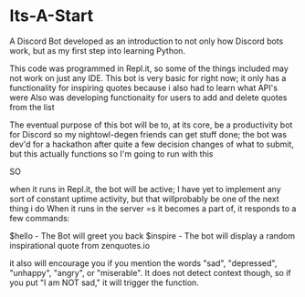 # Its-A-Start
A Discord Bot developed as an introduction to not only how Discord bots work, but as my first step into learning Python. 

This code was programmed in Repl.it, so some of the things included may not work on just any IDE. 
This bot is very basic for right now; it only has a functionality for inspiring quotes because i also had to learn what API's were
Also was developing functionaity for users to add and delete quotes from the list

The eventual purpose of this bot will be to, at its core, be a productivity bot for Discord so my nightowl-degen friends can get stuff done;
the bot was dev'd for a hackathon after quite a few decision changes of what to submit, but this actually functions so I'm going  to run with this

SO

when it runs in Repl.it, the bot will be active; I have yet to implement any sort of constant uptime activity, but that willprobably be one of the next thing i do
When it runs in the server =s it becomes a part of, it responds to a few commands:

$hello - The Bot will greet you back
$inspire - The bot will display a random inspirational quote from zenquotes.io

it also will encourage you if you mention the words "sad", "depressed", "unhappy", "angry", or "miserable". It does not detect context though, so if you put 
"I am NOT sad," it will trigger the function.
